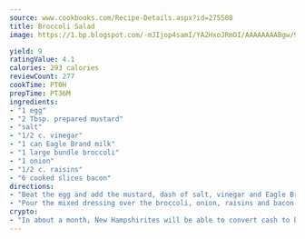 ```yaml
---
source: www.cookbooks.com/Recipe-Details.aspx?id=275508
title: Broccoli Salad
image: https://1.bp.blogspot.com/-mJIjop4samI/YA2HxoJRmOI/AAAAAAAABgw/9Q6cN5purxQQ0M3111-VxRXtHYk4x987wCLcBGAsYHQ/s320/19.png

yield: 9
ratingValue: 4.1
calories: 293 calories
reviewCount: 277
cookTime: PT0H
prepTime: PT36M
ingredients:
- "1 egg"
- "2 Tbsp. prepared mustard"
- "salt"
- "1/2 c. vinegar"
- "1 can Eagle Brand milk"
- "1 large bundle broccoli"
- "1 onion"
- "1/2 c. raisins"
- "6 cooked slices bacon"
directions:
- "Beat the egg and add the mustard, dash of salt, vinegar and Eagle Brand milk."
- "Pour the mixed dressing over the broccoli, onion, raisins and bacon broken."
crypto:
- "In about a month, New Hampshirites will be able to convert cash to bitcoins via new bitcoin ATMs popping up in the state."
---
```

